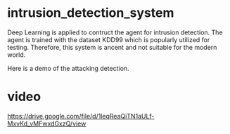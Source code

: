 # intrusion_detection_system
Deep Learning is applied to contruct the agent for intrusion detection. The agent is trained with the dataset KDD99 which is popularly utilized for testing. Therefore, this system is ancent and not suitable for the modern world.

Here is a demo of the attacking detection.

# video

https://drive.google.com/file/d/1leqReaQiTN1aULf-MxvKd_vMFwxdGxzQ/view
